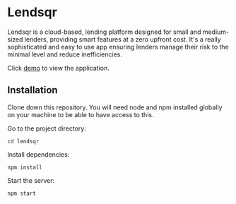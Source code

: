 # Lendsqr

Lendsqr is a cloud-based, lending platform designed for small and medium-sized lenders, providing smart features at a zero upfront cost. It's a really sophisticated and easy to use app ensuring lenders manage their risk to the minimal level and reduce inefficiencies.

Click [demo](https://samuel-sunmonu-lendsqr-fe-test.vercel.app/) to view the application. 

## Installation

Clone down this repository. You will need node and npm installed globally on your machine to be able to have access to this.



Go to the project directory:

  `cd lendsqr`

Install dependencies:

  `npm install`

Start the server:

`npm start`

